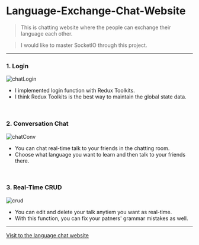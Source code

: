 # Language-Exchange-Chat-Website

> This is chatting website where the people can exchange their language each other.

> I would like to master SocketIO through this project.

***

### 1. Login

![chatLogin](https://user-images.githubusercontent.com/83178592/189535484-cb497895-fdaf-48a6-a64f-b57c0a430dba.gif)

- I implemented login function with Redux Toolkits.
- I think Redux Toolkits is the best way to maintain the global state data.

<br>

### 2. Conversation Chat

![chatConv](https://user-images.githubusercontent.com/83178592/189535559-ab304adf-c6a3-48c9-97a3-5a45f0c47871.gif)

- You can chat real-time talk to your friends in the chatting room.
- Choose what language you want to learn and then talk to your friends there.

<br>

### 3. Real-Time CRUD

![crud](https://user-images.githubusercontent.com/83178592/189535693-ba5af9f9-5f55-4675-bfe0-fd9e47243d15.gif)

- You can edit and delete your talk anytiem you want as real-time.
- With this function, you can fix your patners' grammar mistakes as well.

***

[Visit to the language chat website](https://langexchangeweb.netlify.app/)
